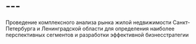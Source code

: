# ---
Проведение комплексного анализа рынка жилой недвижимости Санкт-Петербурга и Ленинградской области для определения наиболее перспективных сегментов и разработки эффективной бизнесстратегии

